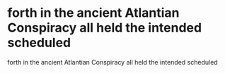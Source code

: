 # forth in the ancient Atlantian Conspiracy all held the intended scheduled

forth in the ancient Atlantian Conspiracy all held the intended scheduled